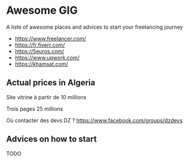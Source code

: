 # Awesome GIG

A liste of awesome places and advices to start your freelancing journey

- https://www.freelancer.com/
- https://fr.fiverr.com/
- https://5euros.com/
- https://www.upwork.com/
- https://khamsat.com/

## Actual prices in Algeria

Site vitrine à partir de 10 millions

Trois pages 25 millions

Où contacter des devs DZ ? https://www.facebook.com/groups/dzdevs

## Advices on how to start

TODO

